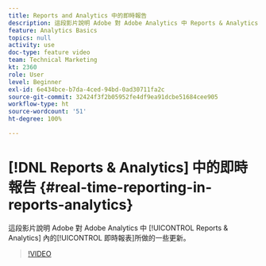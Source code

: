 ```yaml
---
title: Reports and Analytics 中的即時報告
description: 這段影片說明 Adobe 對 Adobe Analytics 中 Reports & Analytics 內的即時報表所做的一些更新。
feature: Analytics Basics
topics: null
activity: use
doc-type: feature video
team: Technical Marketing
kt: 2360
role: User
level: Beginner
exl-id: 6e434bce-b7da-4ced-94bd-0ad30711fa2c
source-git-commit: 32424f3f2b05952fe4df9ea91dcbe51684cee905
workflow-type: ht
source-wordcount: '51'
ht-degree: 100%

---
```


# [!DNL Reports & Analytics] 中的即時報告 {#real-time-reporting-in-reports-analytics}

這段影片說明 Adobe 對 Adobe Analytics 中 [!UICONTROL Reports &amp; Analytics] 內的[!UICONTROL 即時報表]所做的一些更新。

>[!VIDEO](https://video.tv.adobe.com/v/25454/?quality=12)
